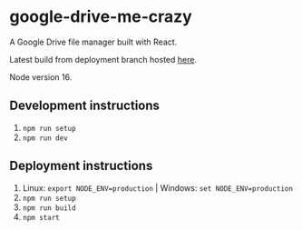 # google-drive-me-crazy
A Google Drive file manager built with React. <br/>

Latest build from deployment branch hosted [here](https://googledrivemecrazy.deepsharma.me).

Node version 16.

## Development instructions
1. `npm run setup`
2. `npm run dev`

## Deployment instructions
1. Linux: `export NODE_ENV=production`  |  Windows: `set NODE_ENV=production`
2. `npm run setup`
3. `npm run build`
4. `npm start`
